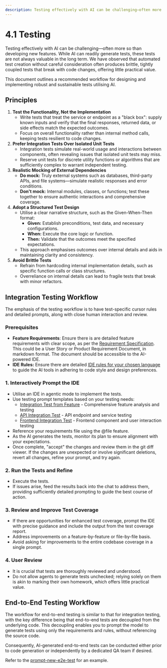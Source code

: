 ```yaml
---
description: Testing effectively with AI can be challenging—often more so than developing new features. This document outlines a recommended workflow for designing and implementing robust and sustainable tests utilising AI.
---
```


# 4.1 Testing

Testing effectively with AI can be challenging—often more so than developing new features. While AI can readily generate tests, these tests are not always valuable in the long term. We have observed that automated test creation without careful consideration often produces brittle, tightly coupled tests that break with code changes, offering little practical value.

This document outlines a recommended workflow for designing and implementing robust and sustainable tests utilising AI.

## Principles

1. **Test the Functionality, Not the Implementation**
    - Write tests that treat the service or endpoint as a "black box": supply known inputs and verify that the final responses, returned data, or side effects match the expected outcomes.  
    - Focus on overall functionality rather than internal method calls, keeping tests resilient to code changes.
2. **Prefer Integration Tests Over Isolated Unit Tests**
    - Integration tests simulate real-world usage and interactions between components, often revealing issues that isolated unit tests may miss.  
    - Reserve unit tests for discrete utility functions or algorithms that are sufficiently complex to warrant independent testing.
3. **Realistic Mocking of External Dependencies**
    - **Do mock:** Truly external systems such as databases, third-party APIs, and file systems—simulate realistic responses and error conditions.  
    - **Don't mock:** Internal modules, classes, or functions; test these together to ensure authentic interactions and comprehensive coverage.
4. **Adopt a Structured Test Design**
    - Utilise a clear narrative structure, such as the Given-When-Then format:
        - **Given:** Establish preconditions, test data, and necessary configurations.
        - **When:** Execute the core logic or function.
        - **Then:** Validate that the outcomes meet the specified expectations.
    - This approach emphasises outcomes over internal details and aids in maintaining clarity and consistency.
5. **Avoid Brittle Tests**
    - Refrain from hardcoding internal implementation details, such as specific function calls or class structures.  
    - Overreliance on internal details can lead to fragile tests that break with minor refactors.

## Integration Testing Workflow

The emphasis of the testing workflow is to have test-specific cursor rules and detailed prompts, along with close human interaction and review. 

### Prerequisites

- **Feature Requirements**: Ensure there is are detailed feature requirements with clear scope, as per the [Requirement Specification](02-requirement-specification.md). This could be a User Story or Product Requirement Document, in markdown format. The document should be accessible to the AI-powered IDE.
- **IDE Rules:** Ensure there are detailed [IDE rules for your chosen language](../../ide-rules/languages/README.md) to guide the AI tools in adhering to code style and design preferences.

### 1. Interactively Prompt the IDE

- Utilise an IDE in agentic mode to implement the tests.
- Use testing prompt templates based on your testing needs:
    - [Integration Test from Feature](../../prompt-library/development/prompt-new-integration-test-from-feature.md) - Comprehensive feature analysis and testing
    - [API Integration Test](../../prompt-library/development/prompt-new-api-integration-test.md) - API endpoint and service testing
    - [Frontend Integration Test](../../prompt-library/development/prompt-new-frontend-integration-test.md) - Frontend component and user interaction testing
- Reference your requirements file using the @file feature.
- As the AI generates the tests, monitor its plan to ensure alignment with your expectations.
- Once complete, "accept" the changes and review them in the git diff viewer. If the changes are unexpected or involve significant deletions, revert all changes, refine your prompt, and try again.

### 2. Run the Tests and Refine  

- Execute the tests.
- If issues arise, feed the results back into the chat to address them, providing sufficiently detailed prompting to guide the best course of action.

### 3. Review and Improve Test Coverage  

- If there are opportunities for enhanced test coverage, prompt the IDE with precise guidance and include the output from the test coverage report.
- Address improvements on a feature-by-feature or file-by-file basis.
- Avoid asking for improvements to the entire codebase coverage in a single prompt.

### 4. User Review  

- It is crucial that tests are thoroughly reviewed and understood.  
- Do not allow agents to generate tests unchecked; relying solely on them is akin to marking their own homework, which offers little practical value.

## End-to-End Testing Workflow

The workflow for end-to-end testing is similar to that for integration testing, with the key difference being that end-to-end tests are decoupled from the underlying code. This decoupling enables you to prompt the model to generate tests using only the requirements and rules, without referencing the source code.

Consequently, AI-generated end-to-end tests can be conducted either prior to code generation or independently by a dedicated QA team if desired.

Refer to the [prompt-new-e2e-test](../../prompt-library/development/prompt-new-e2e-test.md) for an example. 
